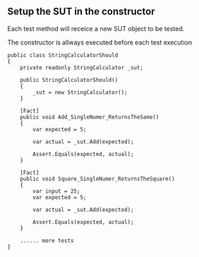 ## Setup the SUT in the constructor 
Each test method will receice a new SUT object to be tested.

The constructor is allways executed before each test execution 

```
public class StringCalculatorShould
{
    private readonly StringCalculator _sut;
    
    public StringCalculatorShould() 
    {
        _sut = new StringCalculator();
    }
    
    [Fact]
    public void Add_SingleNumer_ReturnsTheSame()
    {
        var expected = 5;
    
        var actual = _sut.Add(expected);
        
        Assert.Equals(expected, actual);
    }
    
    [Fact]
    public void Square_SingleNumer_ReturnsTheSquare()
    {
        var input = 25;
        var expected = 5;
    
        var actual = _sut.Add(expected);
        
        Assert.Equals(expected, actual);
    }
    
    ...... more tests 
}
```
